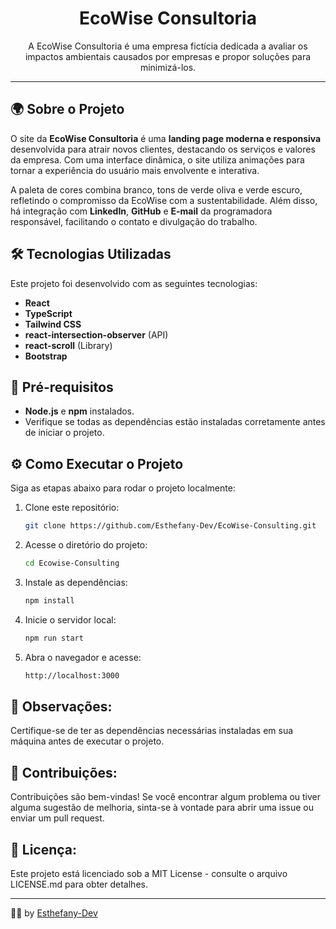 <h1 align="center">EcoWise Consultoria</h1>

<p align="center">A EcoWise Consultoria é uma empresa fictícia dedicada a avaliar os impactos ambientais causados por empresas e propor soluções para minimizá-los.</p>

---

## 🌍 Sobre o Projeto

O site da **EcoWise Consultoria** é uma **landing page moderna e responsiva** desenvolvida para atrair novos clientes, destacando os serviços e valores da empresa. Com uma interface dinâmica, o site utiliza animações para tornar a experiência do usuário mais envolvente e interativa.

A paleta de cores combina branco, tons de verde oliva e verde escuro, refletindo o compromisso da EcoWise com a sustentabilidade. Além disso, há integração com **LinkedIn**, **GitHub** e **E-mail** da programadora responsável, facilitando o contato e divulgação do trabalho.

## 🛠️ Tecnologias Utilizadas

Este projeto foi desenvolvido com as seguintes tecnologias:

- **React**
- **TypeScript**
- **Tailwind CSS**
- **react-intersection-observer** (API)
- **react-scroll** (Library)
- **Bootstrap**

## 🔧 Pré-requisitos

- **Node.js** e **npm** instalados.
- Verifique se todas as dependências estão instaladas corretamente antes de iniciar o projeto.

## ⚙️ Como Executar o Projeto

Siga as etapas abaixo para rodar o projeto localmente:

1. Clone este repositório:
   ```bash
   git clone https://github.com/Esthefany-Dev/EcoWise-Consulting.git
2. Acesse o diretório do projeto:
   ```bash
   cd Ecowise-Consulting
3. Instale as dependências:
   ```bash
   npm install
4. Inicie o servidor local:
   ```bash
   npm run start
5. Abra o navegador e acesse:
   ```bash
   http://localhost:3000

## 📝 Observações:
Certifique-se de ter as dependências necessárias instaladas em sua máquina antes de executar o projeto.

## 🤝 Contribuições:
Contribuições são bem-vindas! Se você encontrar algum problema ou tiver alguma sugestão de melhoria, sinta-se à vontade para abrir uma issue ou enviar um pull request.

## 📜 Licença:
Este projeto está licenciado sob a MIT License - consulte o arquivo LICENSE.md para obter detalhes.
</p>

----
👩‍💻 by [Esthefany-Dev](https://github.com/Esthefany-Dev)

